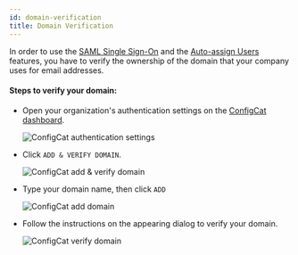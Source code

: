 ```yaml
---
id: domain-verification
title: Domain Verification
---
```


In order to use the [SAML Single Sign-On](/docs/advanced/team-management/saml/saml-overview) and the [Auto-assign Users](/docs/advanced/team-management/auto-assign-users) features, you have to verify the ownership of the domain that your company uses for email addresses.

#### Steps to verify your domain:

- Open your organization's authentication settings on the <a href="https://app.configcat.com/organization/authentication" target="_blank">ConfigCat dashboard</a>.

  <img class="saml-tutorial-img" src="/docs/assets/saml/dashboard/authentication.png" alt="ConfigCat authentication settings" />

- Click `ADD & VERIFY DOMAIN`.

  <img class="saml-tutorial-img" src="/docs/assets/saml/dashboard/add_domain.png" alt="ConfigCat add & verify domain" />

- Type your domain name, then click `ADD`

  <img class="saml-tutorial-img" src="/docs/assets/saml/dashboard/domain_name.png" alt="ConfigCat add domain"  />

- Follow the instructions on the appearing dialog to verify your domain.

  <img class="saml-tutorial-img" src="/docs/assets/saml/dashboard/verify_domain.png" alt="ConfigCat verify domain" />